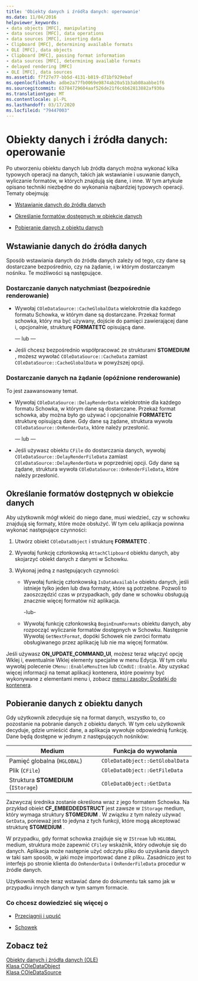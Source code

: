 ```yaml
---
title: 'Obiekty danych i źródła danych: operowanie'
ms.date: 11/04/2016
helpviewer_keywords:
- data objects [MFC], manipulating
- data sources [MFC], data operations
- data sources [MFC], inserting data
- Clipboard [MFC], determining available formats
- OLE [MFC], data objects
- Clipboard [MFC], passing format information
- data sources [MFC], determining available formats
- delayed rendering [MFC]
- OLE [MFC], data sources
ms.assetid: f7f27e77-bb5d-4131-b819-d71bf929ebaf
ms.openlocfilehash: adbe2a77fb0069e9874ab20a51b3ab08aabbe1f6
ms.sourcegitcommit: 63784729604aaf526de21f6c6b62813882af930a
ms.translationtype: MT
ms.contentlocale: pl-PL
ms.lasthandoff: 03/17/2020
ms.locfileid: "79447003"
---
```

# <a name="data-objects-and-data-sources-manipulation"></a>Obiekty danych i źródła danych: operowanie

Po utworzeniu obiektu danych lub źródła danych można wykonać kilka typowych operacji na danych, takich jak wstawianie i usuwanie danych, wyliczanie formatów, w których znajdują się dane, i inne. W tym artykule opisano techniki niezbędne do wykonania najbardziej typowych operacji. Tematy obejmują:

- [Wstawianie danych do źródła danych](#_core_inserting_data_into_a_data_source)

- [Określanie formatów dostępnych w obiekcie danych](#_core_determining_the_formats_available_in_a_data_object)

- [Pobieranie danych z obiektu danych](#_core_retrieving_data_from_a_data_object)

##  <a name="_core_inserting_data_into_a_data_source"></a>Wstawianie danych do źródła danych

Sposób wstawiania danych do źródła danych zależy od tego, czy dane są dostarczane bezpośrednio, czy na żądanie, i w którym dostarczanym nośniku. Te możliwości są następujące.

### <a name="supplying-data-immediately-immediate-rendering"></a>Dostarczanie danych natychmiast (bezpośrednie renderowanie)

- Wywołaj `COleDataSource::CacheGlobalData` wielokrotnie dla każdego formatu Schowka, w którym dane są dostarczane. Przekaż format schowka, który ma być używany, dojście do pamięci zawierającej dane i, opcjonalnie, strukturę **FORMATETC** opisującą dane.

     — lub —

- Jeśli chcesz bezpośrednio współpracować ze strukturami **STGMEDIUM** , możesz wywołać `COleDataSource::CacheData` zamiast `COleDataSource::CacheGlobalData` w powyższej opcji.

### <a name="supplying-data-on-demand-delayed-rendering"></a>Dostarczanie danych na żądanie (opóźnione renderowanie)

To jest zaawansowany temat.

- Wywołaj `COleDataSource::DelayRenderData` wielokrotnie dla każdego formatu Schowka, w którym dane są dostarczane. Przekaż format schowka, aby można było go używać i opcjonalnie **FORMATETC** strukturę opisującą dane. Gdy dane są żądane, struktura wywoła `COleDataSource::OnRenderData`, które należy przesłonić.

     — lub —

- Jeśli używasz obiektu `CFile` do dostarczania danych, wywołaj `COleDataSource::DelayRenderFileData` zamiast `COleDataSource::DelayRenderData` w poprzedniej opcji. Gdy dane są żądane, struktura wywoła `COleDataSource::OnRenderFileData`, które należy przesłonić.

##  <a name="_core_determining_the_formats_available_in_a_data_object"></a>Określanie formatów dostępnych w obiekcie danych

Aby użytkownik mógł wkleić do niego dane, musi wiedzieć, czy w schowku znajdują się formaty, które może obsłużyć. W tym celu aplikacja powinna wykonać następujące czynności:

1. Utwórz obiekt `COleDataObject` i strukturę **FORMATETC** .

1. Wywołaj funkcję członkowską `AttachClipboard` obiektu danych, aby skojarzyć obiekt danych z danymi w Schowku.

1. Wykonaj jedną z następujących czynności:

   - Wywołaj funkcję członkowską `IsDataAvailable` obiektu danych, jeśli istnieje tylko jeden lub dwa formaty, które są potrzebne. Pozwoli to zaoszczędzić czas w przypadkach, gdy dane w schowku obsługują znacznie więcej formatów niż aplikacja.

     \-lub-

   - Wywołaj funkcję członkowską `BeginEnumFormats` obiektu danych, aby rozpocząć wyliczanie formatów dostępnych w Schowku. Następnie Wywołaj `GetNextFormat`, dopóki Schowek nie zwróci formatu obsługiwanego przez aplikację lub nie ma więcej formatów.

Jeśli używasz **ON_UPDATE_COMMAND_UI**, możesz teraz włączyć opcję Wklej i, ewentualnie Wklej elementy specjalne w menu Edycja. W tym celu wywołaj polecenie `CMenu::EnableMenuItem` lub `CCmdUI::Enable`. Aby uzyskać więcej informacji na temat aplikacji kontenera, które powinny być wykonywane z elementami menu i, zobacz [menu i zasoby: Dodatki do kontenera](../mfc/menus-and-resources-container-additions.md).

##  <a name="_core_retrieving_data_from_a_data_object"></a>Pobieranie danych z obiektu danych

Gdy użytkownik zdecyduje się na format danych, wszystko to, co pozostanie na pobranie danych z obiektu danych. W tym celu użytkownik decyduje, gdzie umieścić dane, a aplikacja wywołuje odpowiednią funkcję. Dane będą dostępne w jednym z następujących nośników:

|Medium|Funkcja do wywołania|
|------------|----------------------|
|Pamięć globalna (`HGLOBAL`)|`COleDataObject::GetGlobalData`|
|Plik (`CFile`)|`COleDataObject::GetFileData`|
|Struktura **STGMEDIUM** (`IStorage`)|`COleDataObject::GetData`|

Zazwyczaj średnika zostanie określona wraz z jego formatem Schowka. Na przykład obiekt **CF_EMBEDDEDSTRUCT** jest zawsze w `IStorage` medium, który wymaga struktury **STGMEDIUM** . W związku z tym należy używać `GetData`, ponieważ jest to jedyna z tych funkcji, które mogą akceptować strukturę **STGMEDIUM** .

W przypadku, gdy format schowka znajduje się w `IStream` lub `HGLOBAL` medium, struktura może zapewnić `CFile`y wskaźnik, który odwołuje się do danych. Aplikacja może następnie użyć odczytu pliku do uzyskania danych w taki sam sposób, w jaki może importować dane z pliku. Zasadniczo jest to interfejs po stronie klienta do `OnRenderData` i `OnRenderFileData` procedur w źródle danych.

Użytkownik może teraz wstawiać dane do dokumentu tak samo jak w przypadku innych danych w tym samym formacie.

### <a name="what-do-you-want-to-know-more-about"></a>Co chcesz dowiedzieć się więcej o

- [Przeciągnij i upuść](../mfc/drag-and-drop-ole.md)

- [Schowek](../mfc/clipboard.md)

## <a name="see-also"></a>Zobacz też

[Obiekty danych i źródła danych (OLE)](../mfc/data-objects-and-data-sources-ole.md)<br/>
[Klasa COleDataObject](../mfc/reference/coledataobject-class.md)<br/>
[Klasa COleDataSource](../mfc/reference/coledatasource-class.md)
